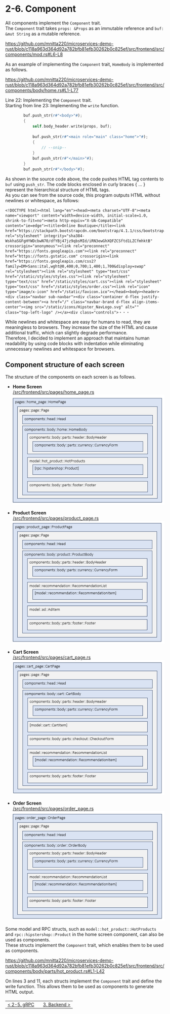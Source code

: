 # 2-6. Component

All components implement the `Component` trait.  
The `Component` trait takes `props: &Props` as an immutable reference and `buf: &mut String` as a mutable reference.

https://github.com/mnitta220/microservices-demo-rust/blob/c118a963d364d92a782bfb81efb30262b0c825ef/src/frontend/src/components/mod.rs#L6-L8

As an example of implementing the `Component` trait, `HomeBody` is implemented as follows.

https://github.com/mnitta220/microservices-demo-rust/blob/c118a963d364d92a782bfb81efb30262b0c825ef/src/frontend/src/components/body/home.rs#L1-L77

Line 22: Implementing the `Component` trait.  
Starting from line 23: Implementing the `write` function.

```rust
        buf.push_str(r#"<body>"#);
        {
            self.body_header.write(props, buf);

            buf.push_str(r#"<main role="main" class="home">"#);
            {
                // --snip--
            }
            buf.push_str(r#"</main>"#);
        }
        buf.push_str(r#"</body>"#);
```

As shown in the source code above, the code pushes HTML tag contents to `buf` using `push_str`. The code blocks enclosed in curly braces { ... } represent the hierarchical structure of HTML tags.  
As you can see from the source code, this program outputs HTML without newlines or whitespace, as follows:

```
<!DOCTYPE html><html lang="en"><head><meta charset="UTF-8"><meta name="viewport" content="width=device-width, initial-scale=1.0, shrink-to-fit=no"><meta http-equiv="X-UA-Compatible" content="ie=edge"><title>Online Boutique</title><link href="https://stackpath.bootstrapcdn.com/bootstrap/4.1.1/css/bootstrap.min.css" rel="stylesheet" integrity="sha384-WskhaSGFgHYWDcbwN70/dfYBj47jz9qbsMId/iRN3ewGhXQFZCSftd1LZCfmhktB" crossorigin="anonymous"><link rel="preconnect" href="https://fonts.googleapis.com"><link rel="preconnect" href="https://fonts.gstatic.com" crossorigin><link href="https://fonts.googleapis.com/css2?family=DM+Sans:ital,wght@0,400;0,700;1,400;1,700&display=swap" rel="stylesheet"><link rel="stylesheet" type="text/css" href="/static/styles/styles.css"><link rel="stylesheet" type="text/css" href="/static/styles/cart.css"><link rel="stylesheet" type="text/css" href="/static/styles/order.css"><link rel="icon" type="image/x-icon" href="/static/favicon.ico"></head><body><header><div class="navbar sub-navbar"><div class="container d-flex justify-content-between"><a href="/" class="navbar-brand d-flex align-items-center"><img src="/static/icons/Hipster_NavLogo.svg" alt="" class="top-left-logo" /></a><div class="controls">・・・
```

While newlines and whitespace are easy for humans to read, they are meaningless to browsers. They increase the size of the HTML and cause additional traffic, which can slightly degrade performance.  
Therefore, I decided to implement an approach that maintains human readability by using code blocks with indentation while eliminating unnecessary newlines and whitespace for browsers.

## Component structure of each screen

The structure of the components on each screen is as follows.

- **Home Screen**<br>
  [/src/frontend/src/pages/home_page.rs](/src/frontend/src/pages/home_page.rs)<br>
  ![Component structure of homepage](/docs/rust/img/components-home.png)

- **Product Screen**<br>
  [/src/frontend/src/pages/product_page.rs](/src/frontend/src/pages/product_page.rs)<br>
  ![Component structure of product page](/docs/rust/img/components-product.png)

- **Cart Screen**<br>
  [/src/frontend/src/pages/cart_page.rs](/src/frontend/src/pages/cart_page.rs)<br>
  ![Component structure of cart page](/docs/rust/img/components-cart.png)

- **Order Screen**<br>
  [/src/frontend/src/pages/order_page.rs](/src/frontend/src/pages/order_page.rs)<br>
  ![Component structure of order page](/docs/rust/img/components-order.png)

Some model and RPC structs, such as `model::hot_product::HotProducts` and `rpc::hipstershop::Product` in the home screen component, can also be used as components.  
These structs implement the `Component` trait, which enables them to be used as components.

https://github.com/mnitta220/microservices-demo-rust/blob/c118a963d364d92a782bfb81efb30262b0c825ef/src/frontend/src/components/body/parts/hot_product.rs#L1-L42

On lines 3 and 11, each structs implement the `Component` trait and define the write function. This allows them to be used as components to generate HTML output.

<table style="width: 90%; margin-top: 20px;">
<tr>
<td style="text-align: left"><a href="./2-5.rpc.md">&lt;&nbsp;2-5. gRPC</a></td>
<td></td>
<td style="text-align: right"><a href="../3.backend/3-0.backend.md">3. Backend&nbsp;&gt;</a></td>
</tr>
</table>
